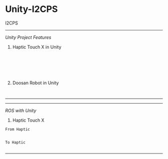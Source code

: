 # Unity-I2CPS
I2CPS 

--------------------------
*Unity Project Features*

1. Haptic Touch X in Unity
```






```

2. Doosan Robot in Unity
```


```


--------------------------

--------------------------
*ROS with Unity*

1. Haptic Touch X
```
From Haptic


To Haptic

```

```

```

--------------------------

